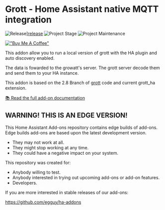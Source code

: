 # Grott - Home Assistant native MQTT integration

![Release][release-shield]][release] ![Project Stage][project-stage-shield] ![Project Maintenance][maintenance-shield]

[!["Buy Me A Coffee"](https://www.buymeacoffee.com/assets/img/custom_images/orange_img.png)](https://www.buymeacoffee.com/egguy)

This addon allow you to run a local version of grott with the HA plugin
and auto discovery enabled.

The data is fowarded to the growatt's server.
The grott server decode them and send them to your HA instance.

This addon is based on the 2.8 Branch of [grott](https://github.com/johanmeijer/grott) code and current grott_ha extension.

[:books: Read the full add-on documentation][docs]

## WARNING! THIS IS AN EDGE VERSION!

This Home Assistant Add-ons repository contains edge builds of add-ons.
Edge builds add-ons are based upon the latest development version.

- They may not work at all.
- They might stop working at any time.
- They could have a negative impact on your system.

This repository was created for:

- Anybody willing to test.
- Anybody interested in trying out upcoming add-ons or add-on features.
- Developers.

If you are more interested in stable releases of our add-ons:

<https://github.com/egguy/ha-addons>


[docs]: https://github.com/egguy/addon-grott-beta/blob/main/grott-beta/DOCS.md
[maintenance-shield]: https://img.shields.io/maintenance/yes/2023.svg
[project-stage-shield]: https://img.shields.io/badge/project%20stage-production%20ready-brightgreen.svg
[release-shield]: https://img.shields.io/badge/version-1251c1f-blue.svg
[release]: https://github.com/egguy/addon-grott-beta/tree/1251c1f